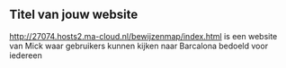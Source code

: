 ## Titel van jouw website
http://27074.hosts2.ma-cloud.nl/bewijzenmap/index.html is een website van Mick waar gebruikers kunnen kijken naar Barcalona bedoeld voor iedereen
